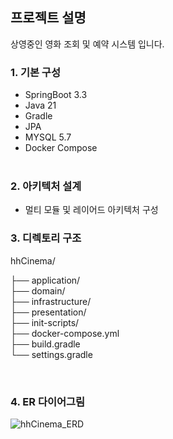 ## 프로젝트 설명
상영중인 영화 조회 및 예약 시스템 입니다. 

### 1. 기본 구성
- SpringBoot 3.3
- Java 21
- Gradle
- JPA
- MYSQL 5.7
- Docker Compose
  <br><br>
### 2. 아키텍처 설계
- 멀티 모듈 및 레이어드 아키텍처 구성
  <br>

### 3. 디렉토리 구조
hhCinema/

├── application/          
├── domain/          
├── infrastructure/       
├── presentation/               
├── init-scripts/                
├── docker-compose.yml    
├── build.gradle          
└── settings.gradle     

  <br>
  
### 4. ER 다이어그림

![hhCinema_ERD](https://github.com/user-attachments/assets/375b0b02-ac10-4907-bb6e-f5cf5250ad3f)







 
